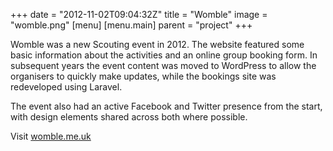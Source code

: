 +++
date = "2012-11-02T09:04:32Z"
title = "Womble"
image = "womble.png"
[menu]
  [menu.main]
    parent = "project"
+++

Womble was a new Scouting event in 2012. The website featured some basic information about the activities and an online group booking form.  In subsequent years the event content was moved to WordPress to allow the organisers to quickly make updates, while the bookings site was redeveloped using Laravel.

The event also had an active Facebook and Twitter presence from the start, with design elements shared across both where possible.

Visit [womble.me.uk](http://womble.me.uk)
